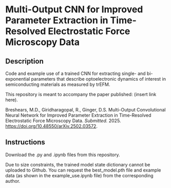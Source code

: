 # Multi-Output CNN for Improved Parameter Extraction in Time-Resolved Electrostatic Force Microscopy Data

## Description

Code and example use of a trained CNN for extracting single- and bi-exponential parameters that describe optoelectronic dynamics of interest in semiconducting materials as measured by trEFM.

This repository is meant to accompany the paper published: (insert link here).

Breshears, M.D., Giridharagopal, R., Ginger, D.S. Multi-Output Convolutional Neural Network for Improved Parameter Extraction in Time-Resolved Electrostatic Force Microscopy Data. *Submitted.* 2025. https://doi.org/10.48550/arXiv.2502.03572.

## Instructions

Download the .py and .ipynb files from this repository.

Due to size constraints, the trained model state dictionary cannot be uploaded to Github. You can request the best_model.pth file and example data (as shown in the example_use.ipynb file) from the corresponding author.
